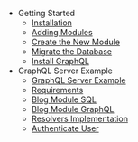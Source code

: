- Getting Started
  - [Installation](getting_started.md#installation)
  - [Adding Modules](getting_started.md#adding-modules)
  - [Create the New Module](getting_started.md#create-the-new-module)
  - [Migrate the Database](getting_started.md#migrate-the-database)
  - [Install GraphQL](getting_started.md#install-graphql-module)
- GraphQL Server Example
  - [GraphQL Server Example](graphql_server_example.md#real-graphql-server-example)
  - [Requirements](graphql_server_example.md#requirements)
  - [Blog Module SQL](graphql_server_example.md#blog-module-sql)
  - [Blog Module GraphQL](graphql_server_example.md#blog-module-graphql)
  - [Resolvers Implementation](graphql_server_example.md#resolvers-implementation)
  - [Authenticate User](graphql_server_example.md#authenticate-user)